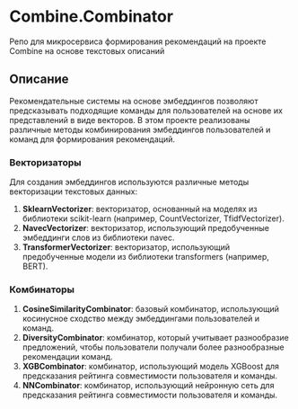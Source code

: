 # Combine.Combinator
Репо для микросервиса формирования рекомендаций на проекте Combine на основе текстовых описаний

## Описание

Рекомендательные системы на основе эмбеддингов позволяют предсказывать подходящие команды для пользователей на основе их представлений в виде векторов. В этом проекте реализованы различные методы комбинирования эмбеддингов пользователей и команд для формирования рекомендаций.

### Векторизаторы

Для создания эмбеддингов используются различные методы векторизации текстовых данных:

1. **SklearnVectorizer**: векторизатор, основанный на моделях из библиотеки scikit-learn (например, CountVectorizer, TfidfVectorizer).
2. **NavecVectorizer**: векторизатор, использующий предобученные эмбеддинги слов из библиотеки navec.
3. **TransformerVectorizer**: векторизатор, использующий предобученные модели из библиотеки transformers (например, BERT).

### Комбинаторы

1. **CosineSimilarityCombinator**: базовый комбинатор, использующий косинусное сходство между эмбеддингами пользователей и команд.
2. **DiversityCombinator**: комбинатор, который учитывает разнообразие предложений, чтобы пользователи получали более разнообразные рекомендации команд.
3. **XGBCombinator**: комбинатор, использующий модель XGBoost для предсказания рейтинга совместимости пользователя и команды.
4. **NNCombinator**: комбинатор, использующий нейронную сеть для предсказания рейтинга совместимости пользователя и команды.


